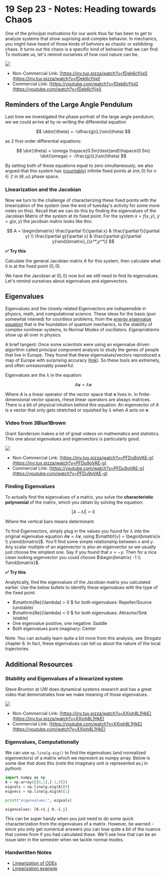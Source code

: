 # 19 Sep 23 - Notes: Heading towards Chaos

One of the principal motivations for our work thus far has been to get to analyze systems that show suprising and complex behavior. In mechanics, you might have heard of those kinds of behviors as chaotic or exhibiting chaos. It turns out the chaos is a specific kind of behavior that we can find. To motivate us, let's remind ourselves of how cool nature can be.

[![](https://markdown-videos-api.jorgenkh.no/youtube/fDek6cYijxI?width=720&height=405)](https://inv.tux.pizza/watch?v=fDek6cYijxI)

- Non-Commercial Link: [https://inv.tux.pizza/watch?v=fDek6cYijxI](https://inv.tux.pizza/watch?v=fDek6cYijxI)
- Commercial Link: [https://youtube.com/watch?v=fDek6cYijxI](https://youtube.com/watch?v=fDek6cYijxI)


## Reminders of the Large Angle Pendulum

Last time we investigated the phase portrait of the large angle pendulum, we we could arrive at by re-writing the differential equation 

$$
\ddot{\theta} = -\dfrac{g}{L}\sin(\theta)
$$

as 2 first-order differential equations:

$$
\dot{\theta} = \omega \hspace{0.5in}\text{and}\hspace{0.5in} \dot{\omega} = -\frac{g}{L}\sin(\theta)
$$

By setting both of these equations equal to zero simultaneously, we also argued that this system has ([countably](https://faculty.math.illinois.edu/~kapovich/417-16/card.pdf)) infinite fixed points at $(n\pi, 0)$ for  $n\in \mathbb{Z}$ in $(\theta,\omega)$ phase space. 

### Linearization and the Jacobian

Now we turn to the challenge of characterizing these fixed points with the linearization of the system (see the end of tuesday's activity for some more notes on this). Recall that we can do this by finding the eigenvalues of the Jacobian Matrix of the system at its fixed point. For the system $\dot{x} = f(x,y)$, $\dot{y} = g(x,y)$ the jacobian matrix looks like this:

$$
A = \begin{bmatrix} \frac{\partial f}{\partial x} & \frac{\partial f}{\partial y} \\ \frac{\partial g}{\partial x} & \frac{\partial g}{\partial y}\end{bmatrix}_{(x^*,y^*)}
$$

**&#9989; Try this** 


Calculate the general Jacobian matrix $A$ for this system, then calculate what it is at the fixed point $(0,0)$.

We have the Jacobian at $(0,0)$ now but we still need to find its eigenvalues. Let's remind ourselves about eigenvalues and eigenvectors.

## Eigenvalues

Eigenvalues and the closely related Eigenvectors are indispensible in physics, math, and computational science. These ideas for the basis (pun somewhat intened) for countless problems, from the [energy eigenvalue equation](https://phys.libretexts.org/Bookshelves/Nuclear_and_Particle_Physics/Introduction_to_Applied_Nuclear_Physics_(Cappellaro)/02%3A_Introduction_to_Quantum_Mechanics/2.04%3A_Energy_Eigenvalue_Problem) that is the foundation of quantum mechanics, to the stability of complex nonlinear systems, to Normal Modes of oscillators. *Eigenproblems* show up all over in physics. 

A brief tangent: Once some scientists were using an eigenvalue driven algorithm called principal component analysis to study the genes of people that live in Europe. They found that these eigenvalues/vectors reproduced a map of Europe with surprising accuracy ([link](https://www.ncbi.nlm.nih.gov/pmc/articles/PMC2735096/)). So these tools are extremely, and often unreasonably powerful.

Eigenvalues are the $\lambda$ in the equation:

$$
A\mathbf{v} = \lambda \mathbf{v}
$$

Where $A$ is a linear operator of the vector space that $\mathbf{v}$ lives in. In finite-dimensional vector spaces, rhese linear operators are always matrices. There is a bit of physical intuition behind this equation: An eigenvector of $A$ is a vector that only gets stretched or squished by $\lambda$ when $A$ acts on $\mathbf{v}$. 

### Video from 3Blue1Brown

Grant Sanderson makes a lot of great videos on mathematics and statistics. This one about eigenvalues and eigenvectors is particularly good.

[![](https://markdown-videos-api.jorgenkh.no/youtube/PFDu9oVAE-g?width=720&height=405)](https://inv.tux.pizza/watch?v=PFDu9oVAE-g)

- Non-Commercial Link: [https://inv.tux.pizza/watch?v=PFDu9oVAE-g](https://inv.tux.pizza/watch?v=PFDu9oVAE-g)
- Commercial Link: [https://youtube.com/watch?v=PFDu9oVAE-g](https://youtube.com/watch?v=PFDu9oVAE-g)


### Finding Eigenvalues

To actually find the eigenvalues of a matrix, you solve the **characteristic polynomial** of the matrix, which you obtain by solving the equation:

$$
|A - \lambda I | = 0 
$$

Where the vertical bars means determinant.

To find Eigenvectors, simply plug in the values you found for $\lambda$ into the original eigenvalue equation $A\mathbf{v} = \lambda \mathbf{v}$, using $\mathbf{v} = \begin{bmatrix}x \\ y\end{bmatrix}$. You'll find some simple relationship between $x$ and $y$. Any scalar multiple of an eigenvector is also an eigenvector so we usually just choose the simplest one. Say if you found that $x = -y$. Then for a nice clean looking eigenvector you could choose $\begin{bmatrix} -1 \\ 1\end{bmatrix}$. 

**&#9989; Try this** 

Analytically, find the eigenvalues of the Jacobian matrix you calculated earlier. Use the below bullets to identify these eigenvalues with the type of the fixed point.

- $\mathrm{Re}(\lambda) > 0 $ for both eigenvalues: Repeller/Source (unstable)
- $\mathrm{Re}(\lambda) < 0 $ for both eigenvalues: Attractor/Sink  (stable)
- One eigenvalue positive, one negative: Saddle
- Both eigenvalues pure imaginary: Center

Note: You can actually learn quite a bit more from this analysis, see Strogatz chapter 6. In fact, these eigenvalues can tell us about the nature of the local trajectories. 


## Additional Resources

### Stability and Eigenvalues of a linearized system

Steve Brunton at UW does dynamical systems research and has a great video that demonstrates how we make meaning of those eigenvalues.

[![](https://markdown-videos-api.jorgenkh.no/youtube/XXjoh8L1HkE?width=720&height=405)](https://inv.tux.pizza/watch?v=XXjoh8L1HkE)

- Non-Commercial Link: [https://inv.tux.pizza/watch?v=XXjoh8L1HkE](https://inv.tux.pizza/watch?v=XXjoh8L1HkE)
- Commercial Link: [https://youtube.com/watch?v=XXjoh8L1HkE](https://youtube.com/watch?v=XXjoh8L1HkE)

### Eigenvalues, Computationally 

We can use `np.linalg.eig()` to find the eigenvalues (and normalized eigenvectors) of a matrix which we represent as numpy array. Below is some doe that does this (note the imaginary unit is represented as $j$ in python):


```python
import numpy as np
A = np.array([[0,1],[-1,0]])
eigvals = np.linalg.eig(A)[0]
eigvecs = np.linalg.eig(A)[1]

print("eigenvalues:", eigvals)
```

    eigenvalues: [0.+1.j 0.-1.j]


This can be super handy when you just need to do some quick characterization from the eigenvalues of a matrix. However, be warned - since you only get numerical answers you can lose quite a bit of the nuance that comes from if you had calculated these. We'll see how that can be an issue later in the semester when we tackle normal modes. 

### Handwritten Notes

- [Linearization of ODEs](../../assets/notes/Notes-Linearization_ODEs.pdf)
- [Linearization example](../../assets/notes/Notes-Linearization_Example.pdf)


